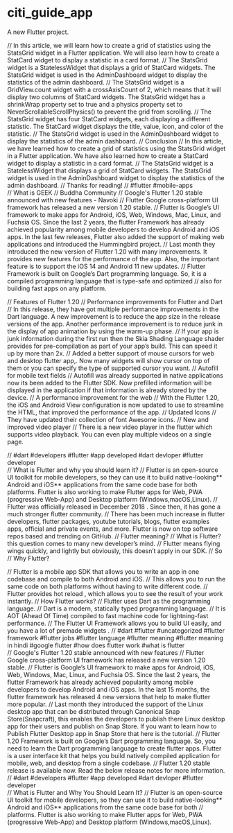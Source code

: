 # citi_guide_app

A new Flutter project.
 
//  In this article, we will learn how to create a grid of statistics using the  StatsGrid  widget in a Flutter application. We will also learn how to create a  StatCard  widget to display a statistic in a card format.
//  The  StatsGrid  widget is a  StatelessWidget  that displays a grid of  StatCard  widgets. The  StatsGrid  widget is used in the  AdminDashboard  widget to display the statistics of the admin dashboard. 
//  The  StatsGrid  widget is a  GridView.count  widget with a  crossAxisCount  of 2, which means that it will display two columns of  StatCard  widgets. The  StatsGrid  widget has a  shrinkWrap  property set to  true  and a  physics  property set to  NeverScrollableScrollPhysics()  to prevent the grid from scrolling. 
//  The  StatsGrid  widget has four  StatCard  widgets, each displaying a different statistic. The  StatCard  widget displays the title, value, icon, and color of the statistic. 
//  The  StatsGrid  widget is used in the  AdminDashboard  widget to display the statistics of the admin dashboard. 
//  Conclusion 
//  In this article, we have learned how to create a grid of statistics using the  StatsGrid  widget in a Flutter application. We have also learned how to create a  StatCard  widget to display a statistic in a card format. 
//  The  StatsGrid  widget is a  StatelessWidget  that displays a grid of  StatCard  widgets. The  StatsGrid  widget is used in the  AdminDashboard  widget to display the statistics of the admin dashboard. 
//  Thanks for reading! 
//  #flutter #mobile-apps  
//  What is GEEK
//  Buddha Community
//  Google's Flutter 1.20 stable announced with new features - Navoki
//  Flutter Google cross-platform UI framework has released a new version 1.20 stable. 
//  Flutter is Google’s UI framework to make apps for Android, iOS, Web, Windows, Mac, Linux, and Fuchsia OS. Since the last 2 years, the flutter Framework has already achieved popularity among mobile developers to develop Android and iOS apps. In the last few releases, Flutter also added the support of making web applications and introduced the Hummingbird project. 
//  Last month they introduced the new  version of Flutter 1.20 with many improvements.  It provides new features for the performance of the app. Also, the important feature is to  support the iOS 14 and Android 11 new updates.
//  Flutter Framework is built on Google’s  Dart programming language. So, it is a compiled programming language that is type-safe and optimized
// also for building fast apps on any platform.
 
//  Features of Flutter 1.20 
//  Performance improvements for Flutter and Dart 
//  In this release, they have got multiple performance improvements in the Dart language. A new improvement is to reduce the app size in the release versions of the app. Another performance improvement is to reduce junk in the display of app animation by using the warm-up phase. 
//  If your app is junk information during the first run then the  Skia Shading Language shader provides for pre-compilation as part of your app’s build. This can speed it up by more than 2x. 
//  Added a better support of mouse cursors for web and desktop flutter app,. Now many widgets will show cursor on top of them or you can specify the type of supported cursor you want. 
//  Autofill for mobile text fields 
//  Autofill was already supported in native applications now its been added to the Flutter SDK. Now prefilled information will be displayed in the application if that information is already stored by the device. 
//  A performance improvement for the web 
//  With the  Flutter 1.20, the iOS and Android  View configuration  is now updated to use to streamline the HTML, that improved the performance of the app. 
//  Updated Icons 
//  They have updated their  collection of font Awesome icons. 
//   New and improved video player 
//  There is a new video player in the  flutter which supports video playback. You can even play multiple videos on a single page. 
 
//  #dart #developers #flutter #app developed #dart devloper #flutter developer  
//  What is Flutter and why you should learn it? 
//  Flutter is an open-source UI toolkit for mobile developers, so they can use it to build native-looking** Android and iOS** applications from the same code base for both platforms. Flutter is also working to make Flutter apps for  Web, PWA (progressive Web-App) and Desktop platform (Windows,macOS,Linux). 
//  Flutter was  officially released in December 2018 . Since then, it has gone a much stronger flutter community. 
//  There has been  much increase  in flutter developers, flutter packages, youtube tutorials, blogs, flutter examples apps, official and private events, and more. Flutter is now on top software repos based and trending on  GitHub. 
//  Flutter meaning? 
//  What is Flutter?  this question comes to many new developer’s mind. 
//  Flutter means flying wings quickly, and lightly but obviously, this doesn’t apply in our SDK. 
//  So
// Why Flutter?
 
//  Flutter is a mobile app SDK that allows you to write an app in one codebase and compile to both  Android and iOS. 
//  This allows you to run the same code on both platforms without having to write different code. 
//  Flutter provides  hot reload , which allows you to see the result of your work instantly. 
//  How Flutter works? 
//  Flutter uses  Dart  as the programming language. 
//  Dart is a modern, statically typed programming language. 
//  It is AOT (Ahead Of Time) compiled to fast machine code for lightning-fast performance. 
//  The  Flutter UI Framework  allows you to build  UI  easily, and you have a  lot of premade widgets . 
//  #dart #flutter #uncategorized #flutter framework #flutter jobs #flutter language #flutter meaning #flutter meaning in hindi #google flutter #how does flutter work #what is flutter  
//  Google's Flutter 1.20 stable announced with new features
//  Flutter Google cross-platform UI framework has released a new version 1.20 stable. 
//  Flutter is Google’s UI framework to make apps for Android, iOS, Web, Windows, Mac, Linux, and Fuchsia OS. Since the last 2 years, the flutter Framework has already achieved popularity among mobile developers to develop Android and iOS apps. In the last 15 months, the flutter framework has released 4 new versions that help to  make flutter more popular. 
//  Last month they introduced the  support of the Linux desktop app that can be distributed through Canonical  Snap Store(Snapcraft), this enables the developers to publish there Linux desktop app for their users and publish on  Snap Store.  If you want to learn how to  Publish Flutter Desktop app in Snap Store that here is the tutorial. 
//  Flutter 1.20 Framework is built on Google’s  Dart programming language.  So, you need to learn the Dart programming language to  create flutter apps. Flutter is a user interface kit that helps you build natively compiled application for mobile, web, and desktop from a single codebase. 
//  Flutter 1.20 stable release is available now.  Read the below release notes for more information. 
//  #dart #developers #flutter #app developed #dart devloper #flutter developer  
//  What is Flutter and Why You Should Learn It? 
//  Flutter is an open-source UI toolkit for mobile developers, so they can use it to build native-looking** Android and iOS** applications from the same code base for both
// platforms. Flutter is also working to make Flutter apps for  Web, PWA (progressive Web-App) and Desktop platform (Windows,macOS,Linux).

